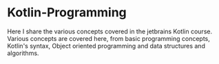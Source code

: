 # Kotlin-Programming
Here I share the various concepts covered in the jetbrains Kotlin course.
Various concepts are covered here, from basic programming concepts, Kotlin's syntax, Object oriented programming and data structures and algorithms.
